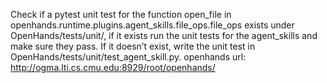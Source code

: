 Check if a pytest unit test for the function open_file in openhands.runtime.plugins.agent_skills.file_ops.file_ops exists under OpenHands/tests/unit/, if it exists run the unit tests for the agent_skills and make sure they pass. If it doesn’t exist, write the unit test in OpenHands/tests/unit/test_agent_skill.py.
openhands url: http://ogma.lti.cs.cmu.edu:8929/root/openhands/

